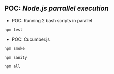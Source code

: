 ## POC: <em>Node.js parrallel execution</em>

- POC: Running 2 bash scripts in parallel

```bash
npm test
```

- POC: Cucumber.js

```bash
npm smoke

npm sanity

npm all
```
